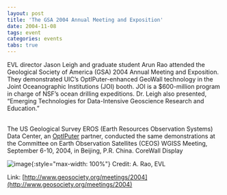 ```yaml
---
layout: post
title: 'The GSA 2004 Annual Meeting and Exposition'
date: 2004-11-08
tags: event
categories: events
tabs: true
---
```


EVL director Jason Leigh and graduate student Arun Rao attended the Geological Society of America (GSA) 2004 Annual Meeting and Exposition. They demonstrated UIC&rsquo;s OptIPuter-enhanced GeoWall technology in the Joint Oceanographic Institutions (JOI) booth. JOI is a $600-million program in charge of NSF&rsquo;s ocean drilling expeditions. Dr. Leigh also presented, &ldquo;Emerging Technologies for Data-Intensive Geoscience Research and Education.&rdquo;<br><br>

The US Geological Survey EROS (Earth Resources Observation Systems) Data Center, an <a href="http://www.optiputer.net">OptIPuter</a> partner, conducted the same demonstrations at the Committee on Earth Observation Satellites (CEOS) WGISS Meeting, September 6-10, 2004, in Beijing, P.R. China.
CoreWall Display

![image](https://www.evl.uic.edu/output/originals/gsa04.jpg-srcw.jpg){:style="max-width: 100%"}
Credit: A. Rao, EVL


Link: [http://www.geosociety.org/meetings/2004](http://www.geosociety.org/meetings/2004)
